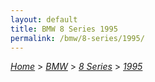 ```yaml
---
layout: default
title: BMW 8 Series 1995
permalink: /bmw/8-series/1995/
---
```

[*Home*](/) > [*BMW*](/bmw/) > [*8 Series*](/bmw/8-series/) > [*1995*](/bmw/8-series/1995/)
